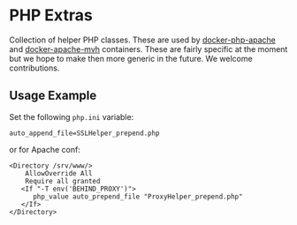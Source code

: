 # PHP Extras

Collection of helper PHP classes. These are used by [docker-php-apache](https://github.com/panubo/docker-php-apache) and [docker-apache-mvh](https://github.com/panubo/docker-apache-mvh) containers. These are fairly specific at the moment but we hope to make then more generic in the future. We welcome contributions.

## Usage Example

Set the following `php.ini` variable:

`auto_append_file=SSLHelper_prepend.php`

or for Apache conf:

```
<Directory /srv/www/>
    AllowOverride All
    Require all granted
   <If "-T env('BEHIND_PROXY')">
      php_value auto_prepend_file "ProxyHelper_prepend.php"
   </If>
</Directory>
```
